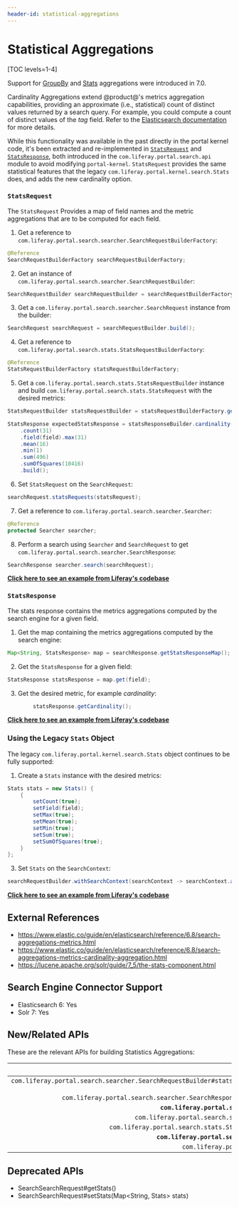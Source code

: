 ```yaml
---
header-id: statistical-aggregations
---
```


# Statistical Aggregations

[TOC levels=1-4]

Support for 
[GroupBy](https://github.com/liferay/liferay-portal/blob/7.2.x/portal-kernel/src/com/liferay/portal/kernel/search/GroupBy.java) 
and 
[Stats](https://github.com/liferay/liferay-portal/blob/7.2.x/portal-kernel/src/com/liferay/portal/kernel/search/Stats.java) 
aggregations were introduced in 7.0.

Cardinality Aggregations extend @product@'s metrics aggregation capabilities,
providing an approximate (i.e., statistical) count of distinct values returned
by a search query. For example, you could compute a count of distinct values of
the _tag_ field. Refer to the 
[Elasticsearch documentation](https://www.elastic.co/guide/en/elasticsearch/reference/6.8/search-aggregations-metrics-cardinality-aggregation.html) 
for more details.

While this functionality was available in the past directly in the portal kernel
code, it's been extracted and re-implemented in 
[`StatsRequest`](https://github.com/liferay/liferay-portal/blob/7.2.x/modules/apps/portal-search/portal-search-api/src/main/java/com/liferay/portal/search/stats/StatsRequest.java) 
and 
[`StatsResponse`](https://github.com/liferay/liferay-portal/blob/7.2.x/modules/apps/portal-search/portal-search-api/src/main/java/com/liferay/portal/search/stats/StatsResponse.java), 
both introduced in the `com.liferay.portal.search.api` module to avoid modifying
`portal-kernel`. `StatsRequest` provides the same statistical features that the
legacy `com.liferay.portal.kernel.search.Stats` does, and adds the new
cardinality option.

### `StatsRequest`

The `StatsRequest` Provides a map of field names and the metric aggregations
that are to be computed for each field.

1. Get a reference to `com.liferay.portal.search.searcher.SearchRequestBuilderFactory`:

```java
@Reference
SearchRequestBuilderFactory searchRequestBuilderFactory;
```

2. Get an instance of `com.liferay.portal.search.searcher.SearchRequestBuilder`:

```java
SearchRequestBuilder searchRequestBuilder = searchRequestBuilderFactory.getSearchRequestBuilder();
```

3. Get a `com.liferay.portal.search.searcher.SearchRequest` instance from the builder:

```java
SearchRequest searchRequest = searchRequestBuilder.build();
```

4. Get a reference to `com.liferay.portal.search.stats.StatsRequestBuilderFactory`:

```java
@Reference
StatsRequestBuilderFactory statsRequestBuilderFactory;
```

5. Get a `com.liferay.portal.search.stats.StatsRequestBuilder` instance and
   build `com.liferay.portal.search.stats.StatsRequest` with the desired
   metrics:

```java
StatsRequestBuilder statsRequestBuilder = statsRequestBuilderFactory.getStatsRequestBuilder();

StatsResponse expectedStatsResponse = statsResponseBuilder.cardinality(31)
    .count(31)
    .field(field).max(31)
    .mean(16)
    .min(1)
    .sum(496)
    .sumOfSquares(10416)
    .build();
```

6. Set `StatsRequest` on the `SearchRequest`:

```java
searchRequest.statsRequests(statsRequest);
```

7. Get a reference to `com.liferay.portal.search.searcher.Searcher`:

```java
@Reference
protected Searcher searcher;
```

8. Perform a search using `Searcher` and `SearchRequest` to get
   `com.liferay.portal.search.searcher.SearchResponse`:

```java
SearchResponse searcher.search(searchRequest);
```

[**Click here to see an example from Liferay's codebase**](https://github.com/liferay/liferay-portal/blob/7.2.x/modules/apps/portal-search/portal-search-test-util/src/main/java/com/liferay/portal/search/test/util/stats/BaseStatisticsTestCase.java#L128 )

### `StatsResponse`

The stats response contains the metrics aggregations computed by the search
engine for a given field.

1. Get the map containing the metrics aggregations computed by the search engine:

```java
Map<String, StatsResponse> map = searchResponse.getStatsResponseMap();
```

2. Get the `StatsResponse` for a given field:

```java
StatsResponse statsResponse = map.get(field);
```

3. Get the desired metric, for example _cardinality_:

```java
        statsResponse.getCardinality();
```

[**Click here to see an example from Liferay's codebase**](https://github.com/liferay/liferay-portal/blob/7.2.x/modules/apps/portal-search/portal-search-test-util/src/main/java/com/liferay/portal/search/test/util/stats/BaseStatisticsTestCase.java#L128)

### Using the Legacy `Stats` Object

The legacy `com.liferay.portal.kernel.search.Stats` object continues to be fully
supported:

1. Create a `Stats` instance with the desired metrics:
```java
Stats stats = new Stats() {
    {
        setCount(true);
        setField(field);
        setMax(true);
        setMean(true);
        setMin(true);
        setSum(true);
        setSumOfSquares(true);
    }
};
```
3. Set `Stats` on the `SearchContext`:
```java
searchRequestBuilder.withSearchContext(searchContext -> searchContext.addStats(stats));
```

[**Click here to see an example from Liferay's codebase**](https://github.com/liferay/liferay-portal/blob/7.2.x/modules/apps/portal-search/portal-search-test-util/src/main/java/com/liferay/portal/search/test/util/stats/BaseStatisticsTestCase.java#L42)

## External References

* https://www.elastic.co/guide/en/elasticsearch/reference/6.8/search-aggregations-metrics.html
* https://www.elastic.co/guide/en/elasticsearch/reference/6.8/search-aggregations-metrics-cardinality-aggregation.html
* https://lucene.apache.org/solr/guide/7_5/the-stats-component.html

## Search Engine Connector Support

* Elasticsearch 6: Yes
* Solr 7: Yes

## New/Related APIs

These are the relevant APIs for building Statistics Aggregations:
 
API (FQCN) | Provided by Artifact |
---------: | :------------------: |
`com.liferay.portal.search.searcher.SearchRequestBuilder#statsRequests(StatsRequest... statsRequests)` | `com.liferay.portal.search.api`
`com.liferay.portal.search.searcher.SearchResponse#getStatsResponseMap()` | `com.liferay.portal.search.api`
**`com.liferay.portal.search.stats.StatsRequest`** |	`com.liferay.portal.search.api`
`com.liferay.portal.search.stats.StatsRequestBuilder` |	`com.liferay.portal.search.api`
`com.liferay.portal.search.stats.StatsRequestBuilderFactory` |	`com.liferay.portal.search.api`
**`com.liferay.portal.search.stats.StatsResponse`** |	`com.liferay.portal.search.api`
`com.liferay.portal.kernel.search.Stats` | `portal-kernel`

## Deprecated APIs

* SearchSearchRequest#getStats()
* SearchSearchRequest#setStats(Map<String, Stats> stats)
